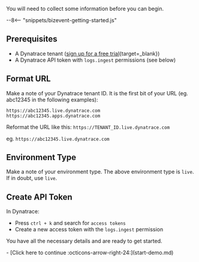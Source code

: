 You will need to collect some information before you can begin.

--8<-- "snippets/bizevent-getting-started.js"

## Prerequisites
- A Dynatrace tenant ([sign up for a free trial](https://dt-url.net/trial){target=_blank})
- A Dynatrace API token with `logs.ingest` permissions (see below)

## Format URL

Make a note of your Dynatrace tenant ID. It is the first bit of your URL (eg. abc12345 in the following examples):

```
https://abc12345.live.dynatrace.com
https://abc12345.apps.dynatrace.com
```

Reformat the URL like this: `https://TENANT_ID.live.dynatrace.com`

eg. `https://abc12345.live.dynatrace.com`

## Environment Type

Make a note of your environment type. The above environment type is `live`. If in doubt, use `live`.

## Create API Token
In Dynatrace:

* Press `ctrl + k` and search for `access tokens`
* Create a new access token with the `logs.ingest` permission

You have all the necessary details and are ready to get started.

<div class="grid cards" markdown>
- [Click here to continue :octicons-arrow-right-24:](start-demo.md)
</div>

